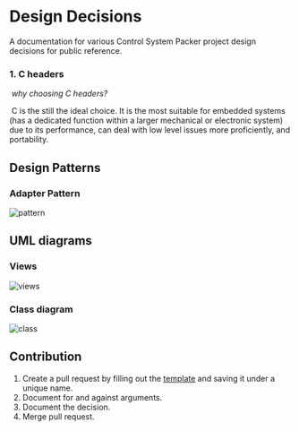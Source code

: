 # Design Decisions

A documentation for various Control System Packer project design decisions for public reference.

### 	1. C headers

​			*why choosing C headers?*

​				C is the still the ideal choice. It is the most suitable for embedded systems (has 				a dedicated function within a larger mechanical or electronic system) due to 				its performance, can deal with low level issues more proficiently, and  				portability.

## Design Patterns

### 	Adapter Pattern

![pattern](https://drive.google.com/uc?export=view&id=1tT0nPSWq07iyYftKuTsJAVE8i_pI782d)

## UML diagrams
### Views

![views](https://drive.google.com/uc?export=view&id=1McffMzsr15ay7Oef5M6L28VvHuLf_vFA)

### Class diagram

![class](https://drive.google.com/uc?export=view&id=1WfqgLHuwCF4okHD4LZZKSLPWPAh1b_Oa)

## Contribution

1. Create a pull request by filling out the [template](https://github.com/mirnanoukari/Control-System-Packer/blob/main/Design_decisions/TEMPLATE.md) and saving it under a unique name.
2. Document for and against arguments.
3. Document the decision.
4. Merge pull request.



